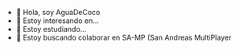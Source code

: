 - 👋 Hola, soy AguaDeCoco
- 👀 Estoy interesando en...
- 🌱 Estoy estudiando...
- 💞️ Estoy buscando colaborar en SA-MP (San Andreas MultiPlayer

<!---
aguadecocodev/aguadecocodev is a ✨ special ✨ repository because its `README.md` (this file) appears on your GitHub profile.
You can click the Preview link to take a look at your changes.
--->
